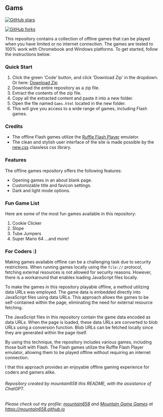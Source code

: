 ## Gams

[![GitHub stars](https://img.shields.io/github/stars/Gams-Offline/Gams.svg)](https://github.com/Gams-Offline/Gams/stargazers)

[![GitHub forks](https://img.shields.io/github/forks/Gams-Offline/Gams.svg)](https://github.com/Gams-Offline/Gams/network/members)

This repository contains a collection of offline games that can be played when you have limited or no internet connection. The games are tested to 100% work with Chromebook and Windows platforms. To get started, follow the instructions below:

### Quick Start

1. Click the green 'Code' button, and click 'Download Zip' in the dropdown. Or here: [Download Zip](https://github.com/Gams-Offline/Gams/archive/refs/heads/main.zip)
2. Download the entire repository as a zip file.
3. Extract the contents of the zip file.
4. Copy all the extracted content and paste it into a new folder.
5. Open the file named `Gams.html` located in the new folder.
6. This will give you access to a wide range of games, including Flash games.

### Credits

- The offline Flash games utilize the [Ruffle Flash Player](https://ruffle.rs) emulator.
- The clean and stylish user interface of the site is made possible by the [new.css](https://github.com/xz/new.css-site/tree/master) classless css library.

### Features

The offline games repository offers the following features:

- Opening games in an about blank page.
- Customizable title and favicon settings.
- Dark and light mode options.

### Fun Game List

Here are some of the most fun games available in this repository:
1. Cookie Clicker
2. Slope
3. Tube Jumpers
4. Super Mario 64
...and more!

### For Coders :)

Making games available offline can be a challenging task due to security restrictions. When running games locally using the `file://` protocol, fetching external resources is not allowed for security reasons. However, there is a workaround that enables loading JavaScript files locally.

To make the games in this repository playable offline, a method utilizing data URLs was employed. The game data is embedded directly into JavaScript files using data URLs. This approach allows the games to be self-contained within the page, eliminating the need for external resource fetching.

The JavaScript files in this repository contain the game data encoded as data URLs. When the page is loaded, these data URLs are converted to blob URLs using a conversion function. Blob URLs can be fetched locally since they are generated within the page itself.

By using this technique, the repository includes various games, including those built with Flash. The Flash games utilize the Ruffle Flash Player emulator, allowing them to be played offline without requiring an internet connection.

I that this approach provides an enjoyable offline gaming experience for coders and gamers alike.

###### Repository created by mountain658 this README, with the assistance of ChatGPT.
###### Please check out my profile: [mountain658](https://github.com/mountain658) and [Mountain Game Games](https://github.com/mountain658/mountain658.github.io) at https://mountain658.github.io